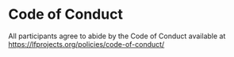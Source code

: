 # Code of Conduct

All participants agree to abide by the Code of Conduct available at https://lfprojects.org/policies/code-of-conduct/
